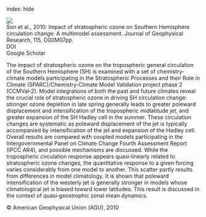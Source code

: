 index: hide

<div class="Citation">
    <div class="Citation-thumb CitationThumb-linked"  data-href="https://doi.org/10.1029/2010jd014271">
      <img src="https://static.claimspace.cloud/climate-study-static/refs/thumbs/14/Son_et_al_2010-thumb.png" />
    </div>

  <div class="Citation-body">
    <div class="Citation-text">Son et al., 2010: Impact of stratospheric ozone on Southern Hemisphere circulation change: A multimodel assessment. <span class="Article-journal">Journal of Geophysical Research, </span><span class="Article-volume">115, </span>D00M07pp.</div>
    <div class="Citation-links">
      <div class="CitationLink" data-href="https://doi.org/10.1029/2010jd014271">
        <div class="CitationLink-icon CitationLink-Doi"></div>
        <div class="CitationLink-text">DOI</div>
      </div>
      <div class="CitationLink" data-href="https://scholar.google.com/scholar?q=10.1029/2010jd014271">
        <div class="CitationLink-icon CitationLink-Scholar"></div>
        <div class="CitationLink-text">Google Scholar</div>
      </div>
    </div>
  </div>
</div>

The impact of stratospheric ozone on the tropospheric general circulation of the Southern Hemisphere (SH) is examined with a set of chemistry‐climate models participating in the Stratospheric Processes and their Role in Climate (SPARC)/Chemistry‐Climate Model Validation project phase 2 (CCMVal‐2). Model integrations of both the past and future climates reveal the crucial role of stratospheric ozone in driving SH circulation change: stronger ozone depletion in late spring generally leads to greater poleward displacement and intensification of the tropospheric midlatitude jet, and greater expansion of the SH Hadley cell in the summer. These circulation changes are systematic as poleward displacement of the jet is typically accompanied by intensification of the jet and expansion of the Hadley cell. Overall results are compared with coupled models participating in the Intergovernmental Panel on Climate Change Fourth Assessment Report (IPCC AR4), and possible mechanisms are discussed. While the tropospheric circulation response appears quasi‐linearly related to stratospheric ozone changes, the quantitative response to a given forcing varies considerably from one model to another. This scatter partly results from differences in model climatology. It is shown that poleward intensification of the westerly jet is generally stronger in models whose climatological jet is biased toward lower latitudes. This result is discussed in the context of quasi‐geostrophic zonal mean dynamics.

<div class="Citation-copy">
&copy; American Geophysical Union (AGU), 2010
</div>